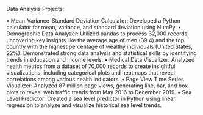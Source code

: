 Data Analysis Projects:

• Mean-Variance-Standard Deviation Calculator: Developed a Python calculator for mean, variance, and standard deviation using NumPy.
• Demographic Data Analyzer: Utilized pandas to process 32,000 records, uncovering key insights like the average age of men (39.4) and the top country with the highest percentage of wealthy individuals (United States, 22%). Demonstrated strong data analysis and statistical skills by identifying trends in education and income levels.
• Medical Data Visualizer: Analyzed health metrics from a dataset of 70,000 records to create insightful visualizations, including categorical plots and heatmaps that reveal correlations among various health indicators.
• Page View Time Series Visualizer: Analyzed 87 million page views, generating line, bar, and box plots to reveal web traffic trends from May 2016 to December 2019.
• Sea Level Predictor: Created a sea level predictor in Python using linear regression to analyze and visualize historical sea level trends.
